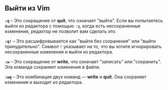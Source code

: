 
## Выйти из Vim

**`:q`** – Это сокращение от **quit**, что означает "выйти". Если вы попытаетесь выйти из редактора с помощью `:q`, когда есть несохраненные изменения, редактор не позволит вам сделать это.

**`:q!`** – Это расшифровывается как "выйти без сохранения" или "выйти принудительно". Символ `!` указывает на то, что вы хотите игнорировать несохраненные изменения и выйти из редактора.

**`:w`** – Это сокращение от **write**, что означает "записать" или "сохранить". Эта команда сохраняет изменения в файле.

**`:wq`** – Это комбинация двух команд — **write** и **quit**. Она сохраняет изменения и выходит из редактора.

